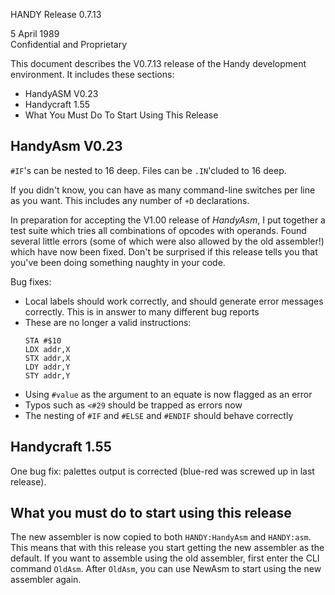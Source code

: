 HANDY Release 0.7.13

5 April 1989  
Confidential and Proprietary

This document describes the V0.7.13 release of the Handy development environment. It includes these sections:

- HandyASM V0.23
- Handycraft 1.55
- What You Must Do To Start Using This Release

## HandyAsm V0.23

`#IF`'s can be nested to 16 deep. Files can be `.IN`'cluded to 16 deep.

If you didn't know, you can have as many command-line switches per line as you want. This includes any number of `+D` declarations.

In preparation for accepting the V1.00 release of *HandyAsm*, I put together a test suite which tries all combinations of opcodes with operands. Found several little errors (some of which were also allowed by the old assembler!) which have now been fixed. Don't be surprised if this release tells you that you've been doing something naughty in your code.

Bug fixes:

- Local labels should work correctly, and should generate error messages correctly. This is in answer to many different bug reports
- These are no longer a valid instructions:
  ```
  STA #$10 
  LDX addr,X
  STX addr,X
  LDY addr,Y
  STY addr,Y
  ```
- Using `#value` as the argument to an equate is now flagged as an error
- Typos such as `<#29` should be trapped as errors now
- The nesting of `#IF` and `#ELSE` and `#ENDIF` should behave correctly

## Handycraft 1.55

One bug fix: palettes output is corrected (blue-red was screwed up in last release).

## What you must do to start using this release

The new assembler is now copied to both `HANDY:HandyAsm` and `HANDY:asm`. This means that with this release you start getting the new assembler as the default. If you want to assemble using the old assembler, first enter the CLI command `OldAsm`. After `OldAsm`, you can use NewAsm to start using the new assembler again.
